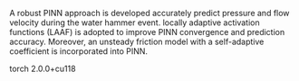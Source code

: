 A robust PINN approach is developed accurately predict pressure and flow velocity during the water hammer event. 
locally adaptive activation functions (LAAF) is adopted to improve PINN convergence and prediction accuracy. Moreover, an unsteady friction model with a self-adaptive coefficient is incorporated into PINN.

torch 2.0.0+cu118
